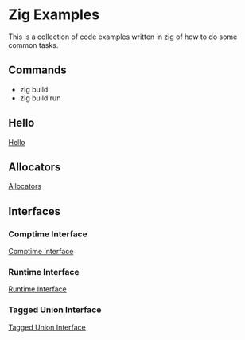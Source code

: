 # Zig Examples

This is a collection of code examples written in zig of how to do some
common tasks.

## Commands
- zig build
- zig build run

## Hello
[Hello](./hello/hello.md)

## Allocators
[Allocators](./allocators/allocators.md)

## Interfaces

### Comptime Interface
[Comptime Interface](./comptime_interface/comptime_interface.md)

### Runtime Interface
[Runtime Interface](./runtime_interface/runtime_interface.md)

### Tagged Union Interface
[Tagged Union Interface](./tagged_union_interface/tagged_union_interface.md)
